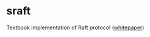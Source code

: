 sraft
=====

Textbook implementation of Raft protocol ([whitepaper](https://raft.github.io/raft.pdf))